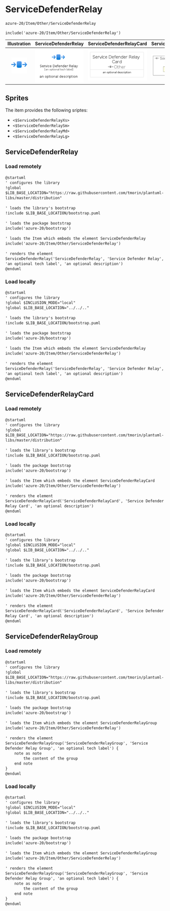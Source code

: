 # ServiceDefenderRelay


```text
azure-20/Item/Other/ServiceDefenderRelay
```

```text
include('azure-20/Item/Other/ServiceDefenderRelay')
```



| Illustration | ServiceDefenderRelay | ServiceDefenderRelayCard | ServiceDefenderRelayGroup |
| :---: | :---: | :---: | :---: |
| ![illustration for Illustration](../../../azure-20/Item/Other/ServiceDefenderRelay.png) | ![illustration for ServiceDefenderRelay](../../../azure-20/Item/Other/ServiceDefenderRelay.Local.png) | ![illustration for ServiceDefenderRelayCard](../../../azure-20/Item/Other/ServiceDefenderRelayCard.Local.png) | ![illustration for ServiceDefenderRelayGroup](../../../azure-20/Item/Other/ServiceDefenderRelayGroup.Local.png) |



## Sprites
The item provides the following sriptes:

- `<$ServiceDefenderRelayXs>`
- `<$ServiceDefenderRelaySm>`
- `<$ServiceDefenderRelayMd>`
- `<$ServiceDefenderRelayLg>`





## ServiceDefenderRelay

### Load remotely
```plantuml
@startuml
' configures the library
!global $LIB_BASE_LOCATION="https://raw.githubusercontent.com/tmorin/plantuml-libs/master/distribution"

' loads the library's bootstrap
!include $LIB_BASE_LOCATION/bootstrap.puml

' loads the package bootstrap
include('azure-20/bootstrap')

' loads the Item which embeds the element ServiceDefenderRelay
include('azure-20/Item/Other/ServiceDefenderRelay')

' renders the element
ServiceDefenderRelay('ServiceDefenderRelay', 'Service Defender Relay', 'an optional tech label', 'an optional description')
@enduml
```

### Load locally
```plantuml
@startuml
' configures the library
!global $INCLUSION_MODE="local"
!global $LIB_BASE_LOCATION="../../.."

' loads the library's bootstrap
!include $LIB_BASE_LOCATION/bootstrap.puml

' loads the package bootstrap
include('azure-20/bootstrap')

' loads the Item which embeds the element ServiceDefenderRelay
include('azure-20/Item/Other/ServiceDefenderRelay')

' renders the element
ServiceDefenderRelay('ServiceDefenderRelay', 'Service Defender Relay', 'an optional tech label', 'an optional description')
@enduml
```

## ServiceDefenderRelayCard

### Load remotely
```plantuml
@startuml
' configures the library
!global $LIB_BASE_LOCATION="https://raw.githubusercontent.com/tmorin/plantuml-libs/master/distribution"

' loads the library's bootstrap
!include $LIB_BASE_LOCATION/bootstrap.puml

' loads the package bootstrap
include('azure-20/bootstrap')

' loads the Item which embeds the element ServiceDefenderRelayCard
include('azure-20/Item/Other/ServiceDefenderRelay')

' renders the element
ServiceDefenderRelayCard('ServiceDefenderRelayCard', 'Service Defender Relay Card', 'an optional description')
@enduml
```

### Load locally
```plantuml
@startuml
' configures the library
!global $INCLUSION_MODE="local"
!global $LIB_BASE_LOCATION="../../.."

' loads the library's bootstrap
!include $LIB_BASE_LOCATION/bootstrap.puml

' loads the package bootstrap
include('azure-20/bootstrap')

' loads the Item which embeds the element ServiceDefenderRelayCard
include('azure-20/Item/Other/ServiceDefenderRelay')

' renders the element
ServiceDefenderRelayCard('ServiceDefenderRelayCard', 'Service Defender Relay Card', 'an optional description')
@enduml
```

## ServiceDefenderRelayGroup

### Load remotely
```plantuml
@startuml
' configures the library
!global $LIB_BASE_LOCATION="https://raw.githubusercontent.com/tmorin/plantuml-libs/master/distribution"

' loads the library's bootstrap
!include $LIB_BASE_LOCATION/bootstrap.puml

' loads the package bootstrap
include('azure-20/bootstrap')

' loads the Item which embeds the element ServiceDefenderRelayGroup
include('azure-20/Item/Other/ServiceDefenderRelay')

' renders the element
ServiceDefenderRelayGroup('ServiceDefenderRelayGroup', 'Service Defender Relay Group', 'an optional tech label') {
    note as note
        the content of the group
    end note
}
@enduml
```

### Load locally
```plantuml
@startuml
' configures the library
!global $INCLUSION_MODE="local"
!global $LIB_BASE_LOCATION="../../.."

' loads the library's bootstrap
!include $LIB_BASE_LOCATION/bootstrap.puml

' loads the package bootstrap
include('azure-20/bootstrap')

' loads the Item which embeds the element ServiceDefenderRelayGroup
include('azure-20/Item/Other/ServiceDefenderRelay')

' renders the element
ServiceDefenderRelayGroup('ServiceDefenderRelayGroup', 'Service Defender Relay Group', 'an optional tech label') {
    note as note
        the content of the group
    end note
}
@enduml
```

